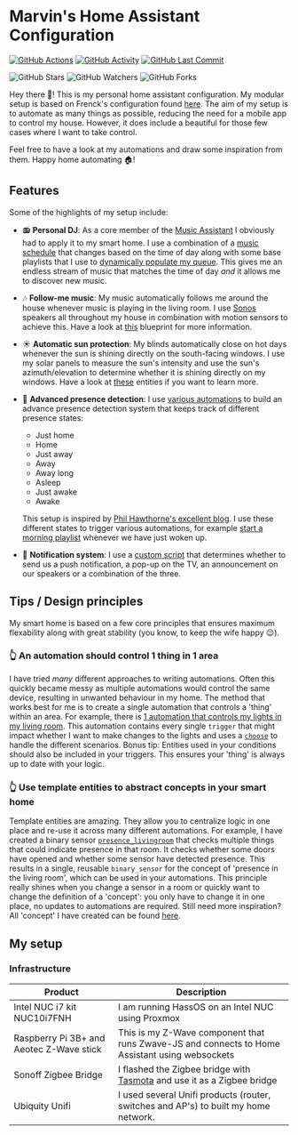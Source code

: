 # Marvin's Home Assistant Configuration
[![GitHub Actions][actions-shield]][actions]
[![GitHub Activity][commits-shield]][commits]
[![GitHub Last Commit][last-commit-shield]][commits]

![GitHub Stars][stars-shield]
![GitHub Watchers][watchers-shield]
![GitHub Forks][forks-shield]

Hey there 👋!
This is my personal home assistant configuration. My modular setup is based on Frenck's configuration found [here](https://github.com/frenck/home-assistant-config). The aim of my setup is to automate as many things as possible, reducing the need for a mobile app to control my house. However, it does include a beautiful for those few cases where I want to take control.

Feel free to have a look at my automations and draw some inspiration from them. Happy home automating :house:!

## Features
Some of the highlights of my setup include:
- 📻 **Personal DJ**: As a core member of the [Music Assistant](https://music-assistant.io/) I obviously had to apply it to my smart home. I use a combination of a [music schedule](./automations/house/music_schedule.yaml) that changes based on the time of day along with some base playlists that I use to [dynamically populate my queue](https://github.com/MarvinSchenkel/home-assistant-config/blob/master/automations/house/populate_music_queue.yaml). This gives me an endless stream of music that matches the time of day _and_ it allows me to discover new music.
- 🎶 **Follow-me music**: My music automatically follows me around the house whenever music is playing in the living room. I use [Sonos](https://www.sonos.com) speakers all throughout my house in combination with motion sensors to achieve this. Have a look at [this](./blueprints/automation/motion_group_sonos.yaml) blueprint for more information.
- :sunny: **Automatic sun protection**: My blinds automatically close on hot days whenever the sun is shining directly on the south-facing windows. I use my solar panels to measure the sun's intensity and use the sun's azimuth/elevation to determine whether it is shining directly on my windows. Have a look at [these](./entities/templates/binary_sensors/sun) entities if you want to learn more.
- :busts_in_silhouette: **Advanced presence detection**: I use [various automations](./automations/presence) to build an advance presence detection system that keeps track of different presence states:
    - Just home
    - Home
    - Just away
    - Away
    - Away long
    - Asleep
    - Just awake
    - Awake

  This setup is inspired by [Phil Hawthorne's excellent blog](https://philhawthorne.com/making-home-assistants-presence-detection-not-so-binary/). I use these different states to trigger various automations, for example [start a morning playlist](./automations/areas/bathroom/play_music.yaml) whenever we have just woken up.
- 📢 **Notification system**: I use a [custom script](./scripts/send_notification.yaml) that determines whether to send us a push notification, a pop-up on the TV, an announcement on our speakers or a combination of the three.

## Tips / Design principles
My smart home is based on a few core principles that ensures maximum flexability along with great stability (you know, to keep the wife happy 😉).

### 👆 An automation should control 1 thing in 1 area
I have tried *many* different approaches to writing automations. Often this quickly became messy as multiple automations would control the same device, resulting in unwanted behaviour in my home. The method that works best for me is to create a single automation that controls a 'thing' within an area. For example, there is [1 automation that controls my lights in my living room](./automations/areas/livingroom/lights.yaml). This automation contains every single `trigger` that might impact whether I want to make changes to the lights and uses a [`choose`](https://www.home-assistant.io/docs/scripts/#choose-a-group-of-actions) to handle the different scenarios. Bonus tip: Entities used in your conditions should also be included in your triggers. This ensures your 'thing' is always up to date with your logic.

### 👆 Use template entities to abstract concepts in your smart home
Template entities are amazing. They allow you to centralize logic in one place and re-use it across many different automations. For example, I have created a binary sensor [`presence_livingroom`](./entities/templates/binary_sensors/presence/presence_livingroom.yaml) that checks multiple things that could indicate presence in that room. It checks whether some doors have opened and whether some sensor have detected presence. This results in a single, reusable `binary_sensor` for the concept of 'presence in the living room', which can be used in your automations. This principle really shines when you change a sensor in a room or quickly want to change the definition of a 'concept': you only have to change it in one place, no updates to automations are required. Still need more inspiration? All 'concept' I have created can be found [here](./entities/templates/).

## My setup
### Infrastructure
| Product | Description |
| -- | -- |
| Intel NUC i7 kit NUC10i7FNH | I am running HassOS on an Intel NUC using Proxmox |
| Raspberry Pi 3B+ and Aeotec Z-Wave stick | This is my Z-Wave component that runs Zwave-JS and connects to Home Assistant using websockets |
| Sonoff Zigbee Bridge | I flashed the Zigbee bridge with [Tasmota](https://www.digiblur.com/2020/07/how-to-use-sonoff-zigbee-bridge-with.html) and use it as a Zigbee bridge |
| Ubiquity Unifi | I used several Unifi products (router, switches and AP's) to built my home network.

[commits-shield]: https://img.shields.io/github/commit-activity/y/MarvinSchenkel/home-assistant-config.svg
[commits]: https://github.com/MarvinSchenkel/home-assistant-config/commits/master
[last-commit-shield]: https://img.shields.io/github/last-commit/MarvinSchenkel/home-assistant-config.svg
[stars-shield]: https://img.shields.io/github/stars/MarvinSchenkel/home-assistant-config.svg?style=social&label=Stars
[forks-shield]: https://img.shields.io/github/forks/MarvinSchenkel/home-assistant-config.svg?style=social&label=Forks
[watchers-shield]: https://img.shields.io/github/watchers/MarvinSchenkel/home-assistant-config.svg?style=social&label=Watchers
[actions-shield]: https://github.com/MarvinSchenkel/home-assistant-config/workflows/Home%20Assistant%20CI/badge.svg
[actions]: https://github.com/MarvinSchenkel/home-assistant-config/actions